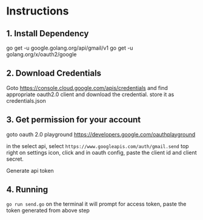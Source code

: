 # Instructions

## 1. Install Dependency
go get -u google.golang.org/api/gmail/v1
go get -u golang.org/x/oauth2/google


## 2. Download Credentials
Goto  https://console.cloud.google.com/apis/credentials and find appropriate oauth2.0 client and download the credential. store it as credentials.json


## 3. Get permission for your account
goto oauth 2.0 playground https://developers.google.com/oauthplayground

in the select api, select `https://www.googleapis.com/auth/gmail.send`
top right on settings icon, click and in oauth config, paste the client id and client secret.

Generate api token


## 4. Running 
`go run send.go` 
on the terminal it will prompt for access token, paste the token generated from above step
